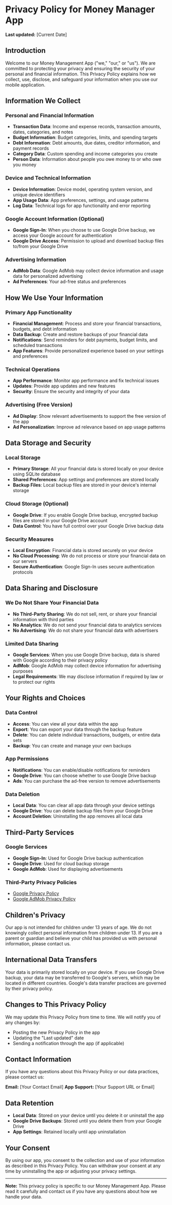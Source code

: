 # Privacy Policy for Money Manager App

**Last updated:** [Current Date]

## Introduction

Welcome to our Money Management App ("we," "our," or "us"). We are committed to protecting your privacy and ensuring the security of your personal and financial information. This Privacy Policy explains how we collect, use, disclose, and safeguard your information when you use our mobile application.

## Information We Collect

### Personal and Financial Information
- **Transaction Data**: Income and expense records, transaction amounts, dates, categories, and notes
- **Budget Information**: Budget categories, limits, and spending targets
- **Debt Information**: Debt amounts, due dates, creditor information, and payment records
- **Category Data**: Custom spending and income categories you create
- **Person Data**: Information about people you owe money to or who owe you money

### Device and Technical Information
- **Device Information**: Device model, operating system version, and unique device identifiers
- **App Usage Data**: App preferences, settings, and usage patterns
- **Log Data**: Technical logs for app functionality and error reporting

### Google Account Information (Optional)
- **Google Sign-In**: When you choose to use Google Drive backup, we access your Google account for authentication
- **Google Drive Access**: Permission to upload and download backup files to/from your Google Drive

### Advertising Information
- **AdMob Data**: Google AdMob may collect device information and usage data for personalized advertising
- **Ad Preferences**: Your ad-free status and preferences

## How We Use Your Information

### Primary App Functionality
- **Financial Management**: Process and store your financial transactions, budgets, and debt information
- **Data Backup**: Create and restore backups of your financial data
- **Notifications**: Send reminders for debt payments, budget limits, and scheduled transactions
- **App Features**: Provide personalized experience based on your settings and preferences

### Technical Operations
- **App Performance**: Monitor app performance and fix technical issues
- **Updates**: Provide app updates and new features
- **Security**: Ensure the security and integrity of your data

### Advertising (Free Version)
- **Ad Display**: Show relevant advertisements to support the free version of the app
- **Ad Personalization**: Improve ad relevance based on app usage patterns

## Data Storage and Security

### Local Storage
- **Primary Storage**: All your financial data is stored locally on your device using SQLite database
- **Shared Preferences**: App settings and preferences are stored locally
- **Backup Files**: Local backup files are stored in your device's internal storage

### Cloud Storage (Optional)
- **Google Drive**: If you enable Google Drive backup, encrypted backup files are stored in your Google Drive account
- **Data Control**: You have full control over your Google Drive backup data

### Security Measures
- **Local Encryption**: Financial data is stored securely on your device
- **No Cloud Processing**: We do not process or store your financial data on our servers
- **Secure Authentication**: Google Sign-In uses secure authentication protocols

## Data Sharing and Disclosure

### We Do Not Share Your Financial Data
- **No Third-Party Sharing**: We do not sell, rent, or share your financial information with third parties
- **No Analytics**: We do not send your financial data to analytics services
- **No Advertising**: We do not share your financial data with advertisers

### Limited Data Sharing
- **Google Services**: When you use Google Drive backup, data is shared with Google according to their privacy policy
- **AdMob**: Google AdMob may collect device information for advertising purposes
- **Legal Requirements**: We may disclose information if required by law or to protect our rights

## Your Rights and Choices

### Data Control
- **Access**: You can view all your data within the app
- **Export**: You can export your data through the backup feature
- **Delete**: You can delete individual transactions, budgets, or entire data sets
- **Backup**: You can create and manage your own backups

### App Permissions
- **Notifications**: You can enable/disable notifications for reminders
- **Google Drive**: You can choose whether to use Google Drive backup
- **Ads**: You can purchase the ad-free version to remove advertisements

### Data Deletion
- **Local Data**: You can clear all app data through your device settings
- **Google Drive**: You can delete backup files from your Google Drive
- **Account Deletion**: Uninstalling the app removes all local data

## Third-Party Services

### Google Services
- **Google Sign-In**: Used for Google Drive backup authentication
- **Google Drive**: Used for cloud backup storage
- **Google AdMob**: Used for displaying advertisements

### Third-Party Privacy Policies
- [Google Privacy Policy](https://policies.google.com/privacy)
- [Google AdMob Privacy Policy](https://policies.google.com/technologies/ads)

## Children's Privacy

Our app is not intended for children under 13 years of age. We do not knowingly collect personal information from children under 13. If you are a parent or guardian and believe your child has provided us with personal information, please contact us.

## International Data Transfers

Your data is primarily stored locally on your device. If you use Google Drive backup, your data may be transferred to Google's servers, which may be located in different countries. Google's data transfer practices are governed by their privacy policy.

## Changes to This Privacy Policy

We may update this Privacy Policy from time to time. We will notify you of any changes by:
- Posting the new Privacy Policy in the app
- Updating the "Last updated" date
- Sending a notification through the app (if applicable)

## Contact Information

If you have any questions about this Privacy Policy or our data practices, please contact us:

**Email:** [Your Contact Email]
**App Support:** [Your Support URL or Email]

## Data Retention

- **Local Data**: Stored on your device until you delete it or uninstall the app
- **Google Drive Backups**: Stored until you delete them from your Google Drive
- **App Settings**: Retained locally until app uninstallation

## Your Consent

By using our app, you consent to the collection and use of your information as described in this Privacy Policy. You can withdraw your consent at any time by uninstalling the app or adjusting your privacy settings.

---

**Note:** This privacy policy is specific to our Money Management App. Please read it carefully and contact us if you have any questions about how we handle your data. 

